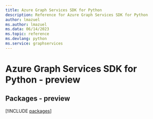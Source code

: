 ```yaml
---
title: Azure Graph Services SDK for Python
description: Reference for Azure Graph Services SDK for Python
author: lmazuel
ms.author: lmazuel
ms.data: 06/14/2023
ms.topic: reference
ms.devlang: python
ms.service: graphservices
---
```

# Azure Graph Services SDK for Python - preview
## Packages - preview
[!INCLUDE [packages](graph-services-index.md)]